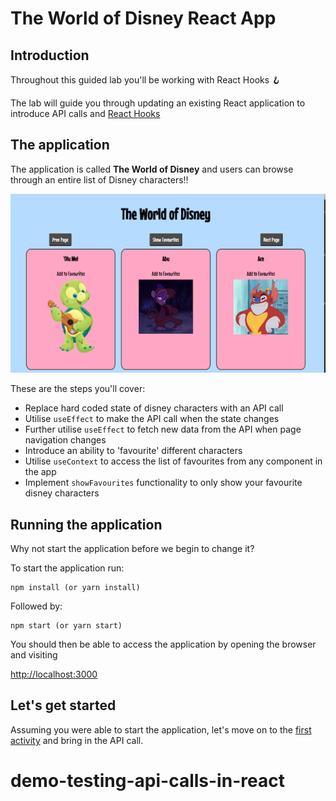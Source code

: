 # The World of Disney React App

## Introduction

Throughout this guided lab you'll be working with React Hooks 🪝

The lab will guide you through updating an existing React application to introduce API calls and [React Hooks](https://reactjs.org/docs/hooks-intro.html)

## The application

The application is called **The World of Disney** and users can browse through an entire list of Disney characters!!

![World of Disney App](./docs/images/initial_app.png "Disney Application")

These are the steps you'll cover:

* Replace hard coded state of disney characters with an API call
* Utilise `useEffect` to make the API call when the state changes
* Further utilise `useEffect` to fetch new data from the API when page navigation changes
* Introduce an ability to 'favourite' different characters
* Utilise `useContext` to access the list of favourites from any component in the app
* Implement `showFavourites` functionality to only show your favourite disney characters

## Running the application

Why not start the application before we begin to change it?

To start the application run:

```
npm install (or yarn install)
```

Followed by:

```
npm start (or yarn start)
```

You should then be able to access the application by opening the browser and visiting

[http://localhost:3000](http://localhost:3000)

## Let's get started

Assuming you were able to start the application, let's move on to the [first activity](./docs/activity_1.md) and bring in the API call.
# demo-testing-api-calls-in-react
